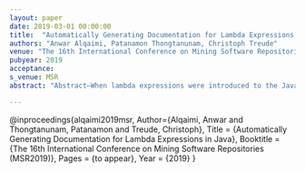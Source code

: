 ```yaml
---
layout: paper
date: 2019-03-01 00:00:00
title:  "Automatically Generating Documentation for Lambda Expressions in Java"
authors: "Anwar Alqaimi, Patanamon Thongtanunam, Christoph Treude"
venue: "The 16th International Conference on Mining Software Repositories (MSR2019)"
pubyear: 2019
acceptance: 
s_venue: MSR
abstract: "Abstract—When lambda expressions were introduced to the Java programming language as part of the release of Java 8 in 2014, they were the language's first step into functional programming. Since lambda expressions are still relatively new, not all developers use or understand them. In this paper, we first present the results of an empirical study to determine how frequently developers of GitHub repositories make use of lambda expressions and how they are documented. We find that 11% of Java GitHub repositories use lambda expressions, and that only 6% of the lambda expressions are accompanied by source code comments. We then present a tool called LambdaDoc which can automatically detect lambda expressions in a Java repository and generate natural language documentation for them. Our evaluation of LambdaDoc with 23 professional developers shows that they perceive the generated documentation to be complete, concise, and expressive, while the majority of the documentation produced by our participants without tool support was inadequate. Our contribution builds an important step towards automatically generating documentation for functional programming constructs in an object-oriented language."

---
```

@inproceedings{alqaimi2019msr,
	Author={Alqaimi, Anwar and Thongtanunam, Patanamon and Treude, Christoph},
	Title = {Automatically Generating Documentation for Lambda Expressions in Java},
	Booktitle = {The 16th International Conference on Mining Software Repositories (MSR2019)},
	Pages = {to appear},
	Year = {2019}
}

